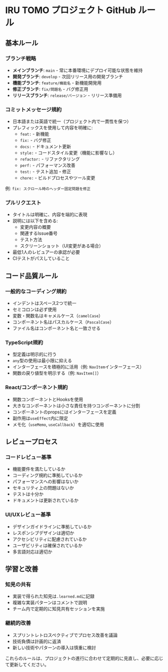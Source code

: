 # IRU TOMO プロジェクト GitHub ルール

## 基本ルール

### ブランチ戦略
- **メインブランチ**: `main` - 常に本番環境にデプロイ可能な状態を維持
- **開発ブランチ**: `develop` - 次回リリース用の開発ブランチ
- **機能ブランチ**: `feature/機能名` - 新機能開発用
- **修正ブランチ**: `fix/問題名` - バグ修正用
- **リリースブランチ**: `release/バージョン` - リリース準備用

### コミットメッセージ規約
- 日本語または英語で統一（プロジェクト内で一貫性を保つ）
- プレフィックスを使用して内容を明確に:
  - `feat:` - 新機能
  - `fix:` - バグ修正
  - `docs:` - ドキュメント更新
  - `style:` - コードスタイル変更（機能に影響なし）
  - `refactor:` - リファクタリング
  - `perf:` - パフォーマンス改善
  - `test:` - テスト追加・修正
  - `chore:` - ビルドプロセスやツール変更

例: `fix: スクロール時のヘッダー固定問題を修正`

### プルリクエスト
- タイトルは明確に、内容を端的に表現
- 説明には以下を含める:
  - 変更内容の概要
  - 関連するIssue番号
  - テスト方法
  - スクリーンショット（UI変更がある場合）
- 最低1人のレビュアーの承認が必要
- CIテストがパスしていること

## コード品質ルール

### 一般的なコーディング規約
- インデントはスペース2つで統一
- セミコロンは必ず使用
- 変数・関数名はキャメルケース（`camelCase`）
- コンポーネント名はパスカルケース（`PascalCase`）
- ファイル名はコンポーネント名と一致させる

### TypeScript規約
- 型定義は明示的に行う
- `any`型の使用は最小限に抑える
- インターフェースを積極的に活用（例: `NavItem`インターフェース）
- 関数の戻り値型を明示する（例: `NavItem[]`）

### React/コンポーネント規約
- 関数コンポーネントとHooksを使用
- 大きなコンポーネントは小さな責任を持つコンポーネントに分割
- コンポーネントのpropsにはインターフェースを定義
- 副作用は`useEffect`内に限定
- メモ化（`useMemo`, `useCallback`）を適切に使用

## レビュープロセス

### コードレビュー基準
- 機能要件を満たしているか
- コーディング規約に準拠しているか
- パフォーマンスへの影響はないか
- セキュリティ上の問題はないか
- テストは十分か
- ドキュメントは更新されているか

### UI/UXレビュー基準
- デザインガイドラインに準拠しているか
- レスポンシブデザインは適切か
- アクセシビリティに配慮されているか
- ユーザビリティは確保されているか
- 多言語対応は適切か

## 学習と改善

### 知見の共有
- 実装で得られた知見は`.learned.md`に記録
- 複雑な実装パターンはコメントで説明
- チーム内で定期的に知見共有セッションを実施

### 継続的改善
- スプリントレトロスペクティブでプロセス改善を議論
- 技術負債は計画的に返済
- 新しい技術やパターンの導入は慎重に検討

これらのルールは、プロジェクトの進行に合わせて定期的に見直し、必要に応じて更新してください。 